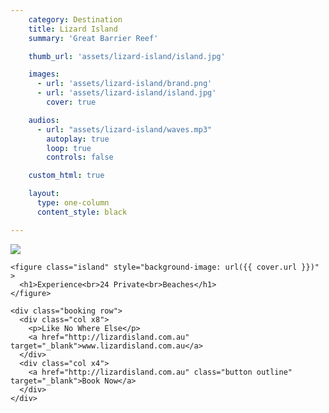 ```yaml
---
    category: Destination
    title: Lizard Island
    summary: 'Great Barrier Reef'

    thumb_url: 'assets/lizard-island/island.jpg'

    images:
      - url: 'assets/lizard-island/brand.png'
      - url: 'assets/lizard-island/island.jpg'
        cover: true

    audios:
      - url: "assets/lizard-island/waves.mp3"
        autoplay: true
        loop: true
        controls: false

    custom_html: true

    layout:
      type: one-column
      content_style: black

---
```


<div class="content">
  <div class="body">
    <img class="brand" data-media-id="images:1" src="assets/lizard-island/brand.png" data-original >

    <figure class="island" style="background-image: url({{ cover.url }})" >
      <h1>Experience<br>24 Private<br>Beaches</h1>
    </figure>

    <div class="booking row">
      <div class="col x8">
        <p>Like No Where Else</p>
        <a href="http://lizardisland.com.au" target="_blank">www.lizardisland.com.au</a>
      </div>
      <div class="col x4">
        <a href="http://lizardisland.com.au" class="button outline" target="_blank">Book Now</a>
      </div>
    </div>
  </div>
</div>

<audio data-media-id="audios:1"></audio>
<a href="#" class="audio audio-on"></audio>
<a href='geo:-14.667389,145.446296?zoom=15&label=Lizard+Island+Private+Beach' class='show-map pull-left'></a>
